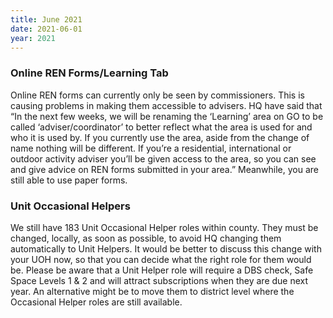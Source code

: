 ```yaml
---
title: June 2021
date: 2021-06-01
year: 2021
---
```

### Online REN Forms/Learning Tab
Online REN forms can currently only be seen by commissioners. This is causing problems in making them accessible to advisers. HQ have said that “In the next few weeks, we will be renaming the ‘Learning’ area on GO to be called ‘adviser/coordinator’ to better reflect what the area is used for and who it is used by. If you currently use the area, aside from the change of name nothing will be different. If you’re a residential, international or outdoor activity adviser you’ll be given access to the area, so you can see and give advice on REN forms submitted in your area.” Meanwhile, you are still able to use paper forms.

### Unit Occasional Helpers
We still have 183 Unit Occasional Helper roles within county. They must be changed, locally, as soon as possible, to avoid HQ changing them automatically to Unit Helpers. It would be better to discuss this change with your UOH now, so that you can decide what the right role for them would be. Please be aware that a Unit Helper role will require a DBS check, Safe Space Levels 1 &amp; 2 and will attract subscriptions when they are due next year. An alternative might be to move them to district level where the Occasional Helper roles are still available.

